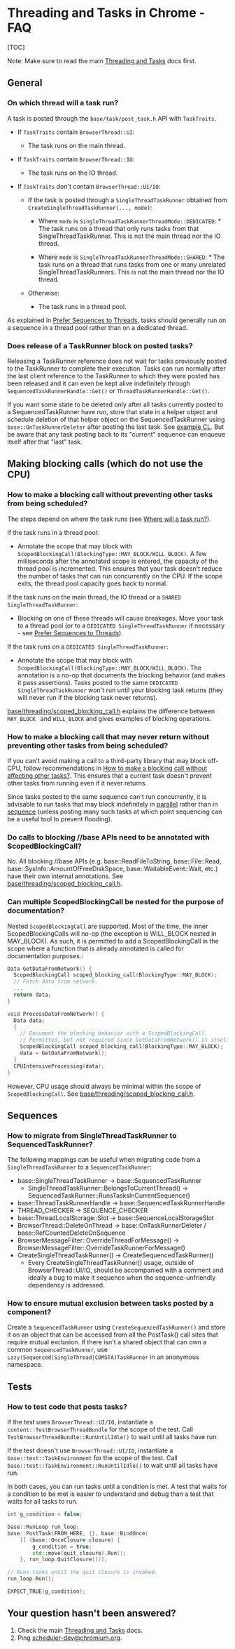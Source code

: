 # Threading and Tasks in Chrome - FAQ

[TOC]

Note: Make sure to read the main [Threading and Tasks](threading_and_tasks.md)
docs first.

## General

### On which thread will a task run?

A task is posted through the `base/task/post_task.h` API with `TaskTraits`.

* If `TaskTraits` contain `BrowserThread::UI`:
    * The task runs on the main thread.

* If `TaskTraits` contain `BrowserThread::IO`:
    * The task runs on the IO thread.

* If `TaskTraits` don't contain `BrowserThread::UI/IO`:
    * If the task is posted through a `SingleThreadTaskRunner` obtained from
      `CreateSingleThreadTaskRunner(..., mode)`:
        * Where `mode` is `SingleThreadTaskRunnerThreadMode::DEDICATED`:
              * The task runs on a thread that only runs tasks from that
                SingleThreadTaskRunner. This is not the main thread nor the IO
                thread.

        * Where `mode` is `SingleThreadTaskRunnerThreadMode::SHARED`:
              * The task runs on a thread that runs tasks from one or many
                unrelated SingleThreadTaskRunners. This is not the main thread
                nor the IO thread.

    * Otherwise:
        * The task runs in a thread pool.

As explained in [Prefer Sequences to Threads](threading_and_tasks.md#Prefer-Sequences-to-Threads),
tasks should generally run on a sequence in a thread pool rather than on a
dedicated thread.

### Does release of a TaskRunner block on posted tasks?

Releasing a TaskRunner reference does not wait for tasks previously posted to
the TaskRunner to complete their execution. Tasks can run normally after the
last client reference to the TaskRunner to which they were posted has been
released and it can even be kept alive indefinitely through
`SequencedTaskRunnerHandle::Get()` or `ThreadTaskRunnerHandle::Get()`.

If you want some state to be deleted only after all tasks currently posted to a
SequencedTaskRunner have run, store that state in a helper object and schedule
deletion of that helper object on the SequencedTaskRunner using
`base::OnTaskRunnerDeleter` after posting the last task. See
[example CL](https://crrev.com/c/1416271/15/chrome/browser/performance_monitor/system_monitor.h).
But be aware that any task posting back to its "current" sequence can enqueue
itself after that "last" task.

## Making blocking calls (which do not use the CPU)

### How to make a blocking call without preventing other tasks from being scheduled?

The steps depend on where the task runs (see [Where will a task run?](#On-what-thread-will-a-task-run_)).

If the task runs in a thread pool:

* Annotate the scope that may block with
  `ScopedBlockingCall(BlockingType::MAY_BLOCK/WILL_BLOCK)`. A few milliseconds
  after the annotated scope is entered, the capacity of the thread pool is
  incremented. This ensures that your task doesn't reduce the number of tasks
  that can run concurrently on the CPU. If the scope exits, the thread pool
  capacity goes back to normal.

If the task runs on the main thread, the IO thread or a `SHARED
SingleThreadTaskRunner`:

* Blocking on one of these threads will cause breakages. Move your task to a
  thread pool (or to a `DEDICATED SingleThreadTaskRunner` if necessary - see
  [Prefer Sequences to Threads](threading_and_tasks.md#Prefer-Sequences-to-Threads)).

If the task runs on a `DEDICATED SingleThreadTaskRunner`:

* Annotate the scope that may block with
  `ScopedBlockingCall(BlockingType::MAY_BLOCK/WILL_BLOCK)`. The annotation is a
  no-op that documents the blocking behavior (and makes it pass assertions).
  Tasks posted to the same `DEDICATED SingleThreadTaskRunner` won't run until
  your blocking task returns (they will never run if the blocking task never
  returns).

[base/threading/scoped_blocking_call.h](https://cs.chromium.org/chromium/src/base/threading/scoped_blocking_call.h)
explains the difference between `MAY_BLOCK ` and  `WILL_BLOCK` and gives
examples of blocking operations.

### How to make a blocking call that may never return without preventing other tasks from being scheduled?

If you can't avoid making a call to a third-party library that may block off-
CPU, follow recommendations in [How to make a blocking call without affecting
other tasks?](#How-to-make-a-blocking-call-without-affecting-other-tasks_).
This ensures that a current task doesn't prevent other tasks from running even
if it never returns.

Since tasks posted to the same sequence can't run concurrently, it is advisable
to run tasks that may block indefinitely in
[parallel](threading_and_tasks.md#posting-a-parallel-task) rather than in
[sequence](threading_and_tasks.md#posting-a-sequenced-task) (unless posting many
such tasks at which point sequencing can be a useful tool to prevent flooding).

### Do calls to blocking //base APIs need to be annotated with ScopedBlockingCall?

No. All blocking //base APIs (e.g. base::ReadFileToString, base::File::Read,
base::SysInfo::AmountOfFreeDiskSpace, base::WaitableEvent::Wait, etc.) have their
own internal annotations. See
[base/threading/scoped_blocking_call.h](https://cs.chromium.org/chromium/src/base/threading/scoped_blocking_call.h).

### Can multiple ScopedBlockingCall be nested for the purpose of documentation?

Nested `ScopedBlockingCall` are supported. Most of the time, the inner
ScopedBlockingCalls will no-op (the exception is WILL_BLOCK nested in MAY_BLOCK).
As such, it is permitted to add a ScopedBlockingCall in the scope where a function
that is already annotated is called for documentation purposes.:

```cpp
Data GetDataFromNetwork() {
  ScopedBlockingCall scoped_blocking_call(BlockingType::MAY_BLOCK);
  // Fetch data from network.
  ...
  return data;
}

void ProcessDataFromNetwork() {
  Data data;
  {
    // Document the blocking behavior with a ScopedBlockingCall.
    // Permitted, but not required since GetDataFromNetwork() is itself annotated.
    ScopedBlockingCall scoped_blocking_call(BlockingType::MAY_BLOCK);
    data = GetDataFromNetwork();
  }
  CPUIntensiveProcessing(data);
}
```

 However, CPU usage should always be minimal within the scope of
`ScopedBlockingCall`. See
[base/threading/scoped_blocking_call.h](https://cs.chromium.org/chromium/src/base/threading/scoped_blocking_call.h).


## Sequences

### How to migrate from SingleThreadTaskRunner to SequencedTaskRunner?

The following mappings can be useful when migrating code from a
`SingleThreadTaskRunner` to a `SequencedTaskRunner`:

* base::SingleThreadTaskRunner -> base::SequencedTaskRunner
    * SingleThreadTaskRunner::BelongsToCurrentThread() -> SequencedTaskRunner::RunsTasksInCurrentSequence()
* base::ThreadTaskRunnerHandle -> base::SequencedTaskRunnerHandle
* THREAD_CHECKER -> SEQUENCE_CHECKER
* base::ThreadLocalStorage::Slot -> base::SequenceLocalStorageSlot
* BrowserThread::DeleteOnThread -> base::OnTaskRunnerDeleter / base::RefCountedDeleteOnSequence
* BrowserMessageFilter::OverrideThreadForMessage() -> BrowserMessageFilter::OverrideTaskRunnerForMessage()
* CreateSingleThreadTaskRunner() -> CreateSequencedTaskRunner()
     * Every CreateSingleThreadTaskRunner() usage, outside of
       BrowserThread::UI/IO, should be accompanied with a comment and ideally a
       bug to make it sequence when the sequence-unfriendly dependency is
       addressed.

### How to ensure mutual exclusion between tasks posted by a component?

Create a `SequencedTaskRunner` using `CreateSequencedTaskRunner()` and
store it on an object that can be accessed from all the PostTask() call sites
that require mutual exclusion. If there isn't a shared object that can own a
common `SequencedTaskRunner`, use
`Lazy(Sequenced|SingleThread|COMSTA)TaskRunner` in an anonymous namespace.

## Tests

### How to test code that posts tasks?

If the test uses `BrowserThread::UI/IO`, instantiate a
`content::TestBrowserThreadBundle` for the scope of the test. Call
`TestBrowserThreadBundle::RunUntilIdle()` to wait until all tasks have run.

If the test doesn't use `BrowserThread::UI/IO`, instantiate a
`base::test::TaskEnvironment` for the scope of the test. Call
`base::test::TaskEnvironment::RunUntilIdle()` to wait until all tasks have
run.

In both cases, you can run tasks until a condition is met. A test that waits for
a condition to be met is easier to understand and debug than a test that waits
for all tasks to run.

```cpp
int g_condition = false;

base::RunLoop run_loop;
base::PostTask(FROM_HERE, {}, base::BindOnce(
    [] (base::OnceClosure closure) {
        g_condition = true;
        std::move(quit_closure).Run();
    }, run_loop.QuitClosure()));

// Runs tasks until the quit closure is invoked.
run_loop.Run();

EXPECT_TRUE(g_condition);
```

## Your question hasn't been answered?

 1. Check the main [Threading and Tasks](threading_and_tasks.md) docs.
 2. Ping
[scheduler-dev@chromium.org](https://groups.google.com/a/chromium.org/forum/#!forum/scheduler-dev).

